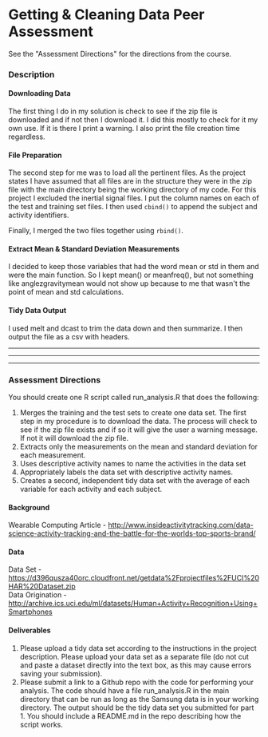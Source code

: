 Getting & Cleaning Data Peer Assessment
=======================================

See the "Assessment Directions" for the directions from the course.

### Description
#### Downloading Data
The first thing I do in my solution is check to see if the zip file is 
downloaded and if not then I download it. I did this mostly to check for it 
my own use. If it is there I print a warning. I also print the file creation 
time regardless.

#### File Preparation
The second step for me was to load all the pertinent files. As the project 
states I have assumed that all files are in the structure they were in the zip
file with the main directory being the working directory of my code. For this
project I excluded the inertial signal files. I put the column names on each of 
the test and training set files. I then used ```cbind()``` to append the subject 
and activity identifiers.

Finally, I merged the two files together using ```rbind()```.

#### Extract Mean & Standard Deviation Measurements
I decided to keep those variables that had the word mean or std in them and were
the main function. So I kept mean() or meanfreq(), but not something like 
anglezgravitymean would not show up because to me that wasn't the point of 
mean and std calculations.

#### Tidy Data Output
I used melt and dcast to trim the data down and then summarize. I then output
the file as a csv with headers.

----
----
----

### Assessment Directions
You should create one R script called run_analysis.R that does the following:

1. Merges the training and the test sets to create one data set.
The first step in my procedure is to download the data. The process will check
to see if the zip file exists and if so it will give the user a warning message.
If not it will download the zip file.  
2. Extracts only the measurements on the mean and standard deviation for each measurement.
3. Uses descriptive activity names to name the activities in the data set
4. Appropriately labels the data set with descriptive activity names.
5. Creates a second, independent tidy data set with the average of each variable for each activity and each subject.

#### Background
Wearable Computing Article - http://www.insideactivitytracking.com/data-science-activity-tracking-and-the-battle-for-the-worlds-top-sports-brand/

#### Data
Data Set - https://d396qusza40orc.cloudfront.net/getdata%2Fprojectfiles%2FUCI%20HAR%20Dataset.zip  
Data Origination - http://archive.ics.uci.edu/ml/datasets/Human+Activity+Recognition+Using+Smartphones

#### Deliverables
1. Please upload a tidy data set according to the instructions in the project description. Please upload your data set as a separate file (do not cut and paste a dataset directly into the text box, as this may cause errors saving your submission).
2. Please submit a link to a Github repo with the code for performing your analysis. The code should have a file run_analysis.R in the main directory that can be run as long as the Samsung data is in your working directory. The output should be the tidy data set you submitted for part 1. You should include a README.md in the repo describing how the script works.